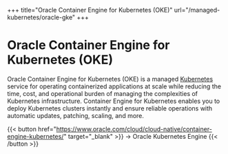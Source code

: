 +++
title="Oracle Container Engine for Kubernetes (OKE)"
url="/managed-kubernetes/oracle-gke"
+++

# Oracle Container Engine for Kubernetes (OKE)

Oracle Container Engine for Kubernetes (OKE) is a managed [Kubernetes](https://www.oracle.com/cloud/cloud-native/container-engine-kubernetes/what-is-kubernetes/) service for operating containerized applications at scale while reducing the time, cost, and operational burden of managing the complexities of Kubernetes infrastructure. Container Engine for Kubernetes enables you to deploy Kubernetes clusters instantly and ensure reliable operations with automatic updates, patching, scaling, and more.

{{< button href="https://www.oracle.com/cloud/cloud-native/container-engine-kubernetes/" target="_blank" >}}
-> Oracle Kubernetes Engine
{{< /button >}}  
